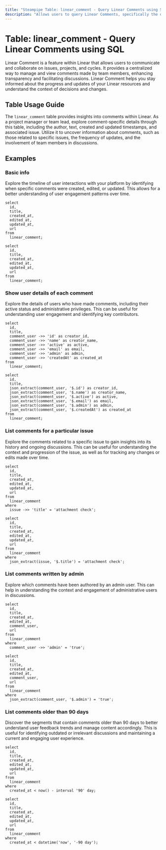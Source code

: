 ```yaml
---
title: "Steampipe Table: linear_comment - Query Linear Comments using SQL"
description: "Allows users to query Linear Comments, specifically the details about comments on issues, projects, and cycles in Linear, providing insights into communication and collaboration patterns."
---
```


# Table: linear_comment - Query Linear Comments using SQL

Linear Comment is a feature within Linear that allows users to communicate and collaborate on issues, projects, and cycles. It provides a centralized way to manage and view comments made by team members, enhancing transparency and facilitating discussions. Linear Comment helps you stay informed about the progress and updates of your Linear resources and understand the context of decisions and changes.

## Table Usage Guide

The `linear_comment` table provides insights into comments within Linear. As a project manager or team lead, explore comment-specific details through this table, including the author, text, created and updated timestamps, and associated issue. Utilize it to uncover information about comments, such as those related to specific issues, the frequency of updates, and the involvement of team members in discussions.

## Examples

### Basic info
Explore the timeline of user interactions with your platform by identifying when specific comments were created, edited, or updated. This allows for a better understanding of user engagement patterns over time.

```sql+postgres
select
  id,
  title,
  created_at,
  edited_at,
  updated_at,
  url
from
  linear_comment;
```

```sql+sqlite
select
  id,
  title,
  created_at,
  edited_at,
  updated_at,
  url
from
  linear_comment;
```

### Show user details of each comment
Explore the details of users who have made comments, including their active status and administrative privileges. This can be useful for understanding user engagement and identifying key contributors.

```sql+postgres
select
  id,
  title,
  comment_user ->> 'id' as creator_id,
  comment_user ->> 'name' as creator_name,
  comment_user ->> 'active' as active,
  comment_user ->> 'email' as email,
  comment_user ->> 'admin' as admin,
  comment_user ->> 'createdAt' as created_at
from
  linear_comment;
```

```sql+sqlite
select
  id,
  title,
  json_extract(comment_user, '$.id') as creator_id,
  json_extract(comment_user, '$.name') as creator_name,
  json_extract(comment_user, '$.active') as active,
  json_extract(comment_user, '$.email') as email,
  json_extract(comment_user, '$.admin') as admin,
  json_extract(comment_user, '$.createdAt') as created_at
from
  linear_comment;
```

### List comments for a particular issue
Explore the comments related to a specific issue to gain insights into its history and ongoing discussions. This can be useful for understanding the context and progression of the issue, as well as for tracking any changes or edits made over time.

```sql+postgres
select
  id,
  title,
  created_at,
  edited_at,
  updated_at,
  url
from
  linear_comment
where
  issue ->> 'title' = 'attachment check';
```

```sql+sqlite
select
  id,
  title,
  created_at,
  edited_at,
  updated_at,
  url
from
  linear_comment
where
  json_extract(issue, '$.title') = 'attachment check';
```

### List comments written by admin
Explore which comments have been authored by an admin user. This can help in understanding the context and engagement of administrative users in discussions.

```sql+postgres
select
  id,
  title,
  created_at,
  edited_at,
  comment_user,
  url
from
  linear_comment
where
  comment_user ->> 'admin' = 'true';
```

```sql+sqlite
select
  id,
  title,
  created_at,
  edited_at,
  comment_user,
  url
from
  linear_comment
where
  json_extract(comment_user, '$.admin') = 'true';
```

### List comments older than 90 days
Discover the segments that contain comments older than 90 days to better understand user feedback trends and manage content accordingly. This is useful for identifying outdated or irrelevant discussions and maintaining a current and engaging user experience.

```sql+postgres
select
  id,
  title,
  created_at,
  edited_at,
  updated_at,
  url
from
  linear_comment
where
  created_at < now() - interval '90' day;
```

```sql+sqlite
select
  id,
  title,
  created_at,
  edited_at,
  updated_at,
  url
from
  linear_comment
where
  created_at < datetime('now', '-90 day');
```
